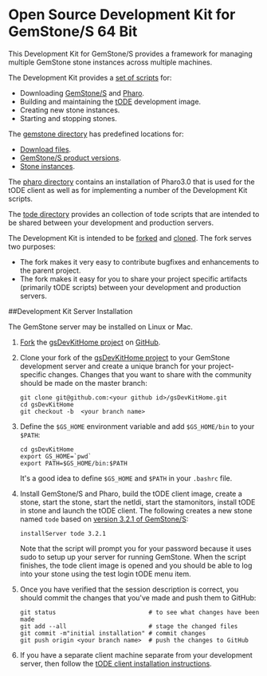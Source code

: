 # Open Source Development Kit for GemStone/S 64 Bit

This Development Kit for GemStone/S provides a framework for managing multiple GemStone stone instances across multiple machines.

The Development Kit provides a [set of scripts][5] for:
* Downloading [GemStone/S][6] and [Pharo][7].
* Building and maintaining the [tODE][8] development image.
* Creating new stone instances.
* Starting and stopping stones.

The [gemstone directory][9] has predefined locations for:
* [Download files][10].
* [GemStone/S product versions][11].
* [Stone instances][12].

The [pharo directory][14] contains an installation of Pharo3.0 that is used for the tODE client as well as for implementing a number of the Development Kit scripts. 

The [tode directory][13] provides an collection of tode scripts that are intended to be shared between your development and production servers. 

The Development Kit is intended to be [forked][1] and [cloned][4].
The fork serves two purposes:
   * The fork makes it very easy to contribute bugfixes and enhancements to the parent project.
   * The fork makes it easy for you to share your project specific artifacts (primarily tODE scripts) between your development and production servers.

##Development Kit Server Installation

The GemStone server may be installed on Linux or Mac. 

1. [Fork][3] the [gsDevKitHome project][2] on [GitHub][15].
2. Clone your fork of the [gsDevKitHome project][2] to your GemStone development server and create a unique branch for your project-specific changes.
   Changes that you want to share with the community should be made on the master branch:

   ```Shell
   git clone git@github.com:<your github id>/gsDevKitHome.git
   cd gsDevKitHome
   git checkout -b  <your branch name>
   ```

3. Define the `$GS_HOME` environment variable and add `$GS_HOME/bin` to your `$PATH`:

   ```Shell
   cd gsDevKitHome
   export GS_HOME=`pwd`
   export PATH=$GS_HOME/bin:$PATH
   ```

   It's a good idea to define `$GS_HOME` and `$PATH` in your `.bashrc` file.
4. Install GemStone/S and Pharo, build the tODE client image, create a stone, start the stone, start the netldi, start the stamonitors, install tODE in stone and launch the tODE client. 
   The following creates a new stone named `tode` based on [version 3.2.1 of GemStone/S][16]:

   ```Shell
   installServer tode 3.2.1
   ```

   Note that the script will prompt you for your password because it uses sudo to setup up your server for running GemStone.
   When the script finishes, the tode client image is opened and you should be able to log into your stone using the test login tODE menu item.


5. Once you have verified that the session description is correct, you should commit the changes that you've made and push them to GitHub:

   ```Shell
   git status                          # to see what changes have been made
   git add --all                       # stage the changed files
   git commit -m"initial installation" # commit changes
   git push origin <your branch name>  # push the changes to GitHub
   ```

6. If you have a separate client machine separate from your development server, then follow the [tODE client installation instructions][17].

[1]: https://help.github.com/articles/fork-a-repo
[2]: https://github.com/GsDevKit/gsDevKitHome
[3]: https://github.com/GsDevKit/gsDevKitHome/fork
[4]: https://help.github.com/articles/fork-a-repo#step-2-clone-your-fork
[5]: bin/README.md
[6]: http://gemtalksystems.com/index.php/products/gemstones/
[7]: http://pharo.org/
[8]: https://github.com/dalehenrich/tode#tode-the-object-centric-development-environment-
[9]: gemstone/README.md
[10]: gemstone/downloads
[11]: gemstone/products
[12]: gemstone/stones
[13]: tode
[14]: pharo
[15]: https://github.com
[16]: http://gemtalksystems.com/index.php/news/version3-2/
[17]: docs/clientInstallation.md#tode-client-installation


